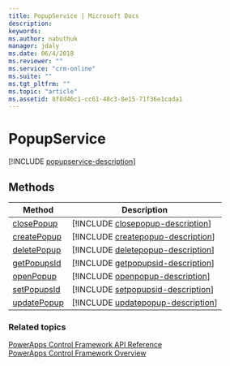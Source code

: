 ```yaml
---
title: PopupService | Microsoft Docs
description: 
keywords:
ms.author: nabuthuk
manager: jdaly
ms.date: 06/4/2018
ms.reviewer: ""
ms.service: "crm-online"
ms.suite: ""
ms.tgt_pltfrm: ""
ms.topic: "article"
ms.assetid: 8f8d46c1-cc61-48c3-8e15-71f36e1cada1
---
```


# PopupService

<!-- IPopupService -->

[!INCLUDE [popupservice-description](includes/popupservice-description.md)]

## Methods

|Method | Description | 
| ------|-------------|
|[closePopup](popupservice/closepopup.md)|[!INCLUDE [closepopup-description](popupservice/includes/closepopup-description.md)]|
|[createPopup](popupservice/createpopup.md)|[!INCLUDE [createpopup-description](popupservice/includes/createpopup-description.md)]|
|[deletePopup](popupservice/deletepopup.md)|[!INCLUDE [deletepopup-description](popupservice/includes/deletepopup-description.md)]|
|[getPopupsId](popupservice/getpopupsid.md)|[!INCLUDE [getpopupsid-description](popupservice/includes/getpopupsid-description.md)]|
|[openPopup](popupservice/openpopup.md)|[!INCLUDE [openpopup-description](popupservice/includes/openpopup-description.md)]|
|[setPopupsId](popupservice/setpopupsid.md)|[!INCLUDE [setpopupsid-description](popupservice/includes/setpopupsid-description.md)]|
|[updatePopup](popupservice/updatepopup.md)|[!INCLUDE [updatepopup-description](popupservice/includes/updatepopup-description.md)]|

### Related topics

[PowerApps Control Framework API Reference](index.md)<br />
[PowerApps Control Framework Overview](../overview.md)
